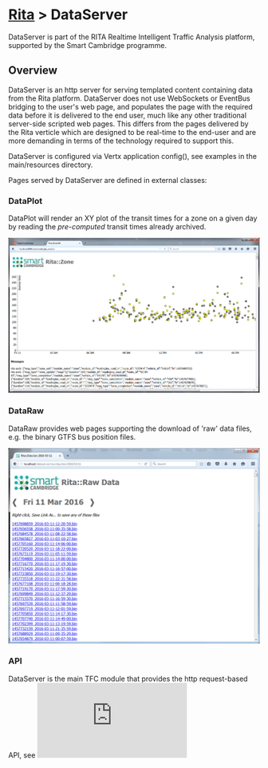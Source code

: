 # [Rita](https://github.com/ijl20/tfc_server) &gt; DataServer

DataServer is part of the RITA Realtime Intelligent Traffic Analysis platform,
supported by the Smart Cambridge programme.

## Overview

DataServer is an http server for serving templated content containing data from
the Rita platform. DataServer does not use WebSockets or EventBus bridging to the
user's web page, and populates the page with the required data before it is
delivered to the end user, much like any other traditional server-side scripted
web pages. This differs from the pages delivered by the Rita verticle which are
designed to be real-time to the end-user and are more demanding in terms of the
technology required to support this.

DataServer is configured via Vertx application config(), see examples in the
main/resources directory.

Pages served by DataServer are defined in external classes:

### DataPlot

DataPlot will render an XY plot of the transit times for a zone on a given day by
reading the *pre-computed* transit times already archived.

![DataPlot screenshot](../../../../../../../../images/zone_plot_screenshot.png)

### DataRaw

DataRaw provides web pages supporting the download of 'raw' data files, e.g.
the binary GTFS bus position files.

![DataRaw screenshot](../../../../../../../../images/raw_day_screenshot.png)

### API

DataServer is the main TFC module that provides the http request-based API, see
![API Readme](https://github.com/ijl20/tfc_server/README_API.md)

